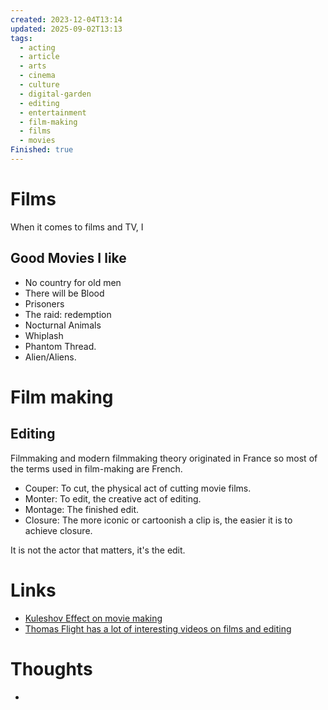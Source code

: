 ```yaml
---
created: 2023-12-04T13:14
updated: 2025-09-02T13:13
tags:
  - acting
  - article
  - arts
  - cinema
  - culture
  - digital-garden
  - editing
  - entertainment
  - film-making
  - films
  - movies
Finished: true
---
```


# Films

When it comes to films and TV, I 


## Good Movies I like

- No country for old men
- There will be Blood
- Prisoners
- The raid: redemption
- Nocturnal Animals
- Whiplash
- Phantom Thread.
- Alien/Aliens. 
# Film making
## Editing
Filmmaking and modern filmmaking theory originated in France so most of the terms used in film-making are French. 

- Couper: To cut, the physical act of cutting movie films.
- Monter: To edit, the creative act of editing.
- Montage: The finished edit. 
- Closure: The more iconic or cartoonish a clip is, the easier it is to achieve closure. 

It is not the actor that matters, it's the edit.  




# Links
- [Kuleshov Effect on movie making](https://youtu.be/Vy2Vhnqtu8I?si=Jf4rhkVf76mnWJE4)
- [Thomas Flight has a lot of interesting videos on films and editing](https://www.youtube.com/@ThomasFlight)

# Thoughts 
- 


